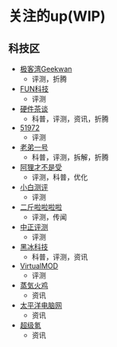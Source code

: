 # 关注的up(WIP)
## 科技区
- [极客湾Geekwan](https://space.bilibili.com/25876945)
    - 评测，折腾
- [FUN科技](https://space.bilibili.com/9321359)
    - 评测
- [硬件茶谈](https://space.bilibili.com/14871346)
    - 科普，评测，资讯，折腾
- [51972](https://space.bilibili.com/64391344)
    - 评测
- [老弟一号](https://space.bilibili.com/178429408)
    - 科普，评测，拆解，折腾
- [阿狸才不是受](https://space.bilibili.com/453972)
    - 评测，科普，优化
- [小白测评](https://space.bilibili.com/8969156)
    - 评测
- [二斤啦啦啦啦](https://space.bilibili.com/133901828)
    - 评测，传闻
- [中正评测](https://space.bilibili.com/178047796)
    - 评测
- [黑冰科技](https://space.bilibili.com/470672374)
    - 科普，评测，资讯
- [VirtualMOD](https://space.bilibili.com/10909041)
    - 评测
- [蒸気火鸡](https://space.bilibili.com/39180492)
    - 资讯
- [太平洋电脑网](https://space.bilibili.com/26987075)
    - 资讯
- [超级氪](https://space.bilibili.com/330246090)
    - 资讯
